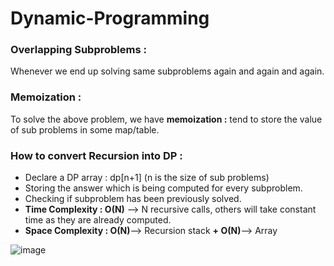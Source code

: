 # Dynamic-Programming

### Overlapping Subproblems : 
Whenever we end up solving same subproblems again and again and again. 

### Memoization :
To solve the above problem, we have **memoization :** tend to store the value of sub problems in some map/table. 


### How to convert Recursion into DP :

- Declare a DP array : dp[n+1] (n is the size of sub problems)
- Storing the answer which is being computed for every subproblem. 
- Checking if subproblem has been previously solved. 
- **Time Complexity : O(N)** --> N recursive calls, others will take constant time as they are already computed. 
- **Space Complexity : O(N)**--> Recursion stack **+ O(N)**--> Array


![image](https://user-images.githubusercontent.com/23376002/167126480-04637616-3950-4ced-954a-c200645672ac.png)





